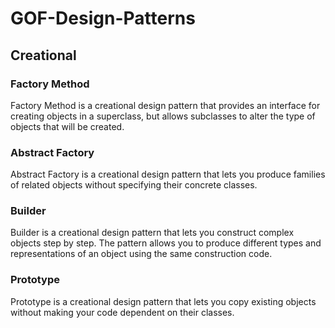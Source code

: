 # GOF-Design-Patterns

## Creational
### Factory Method
Factory Method is a creational design pattern that provides an interface for creating objects in a superclass, but allows subclasses to alter the type of objects that will be created.

### Abstract Factory
Abstract Factory is a creational design pattern that lets you produce families of related objects without specifying their concrete classes.

### Builder

Builder is a creational design pattern that lets you construct complex objects step by step. The pattern allows you to produce different types and representations of an object using the same construction code.

### Prototype

Prototype is a creational design pattern that lets you copy existing objects without making your code dependent on their classes.